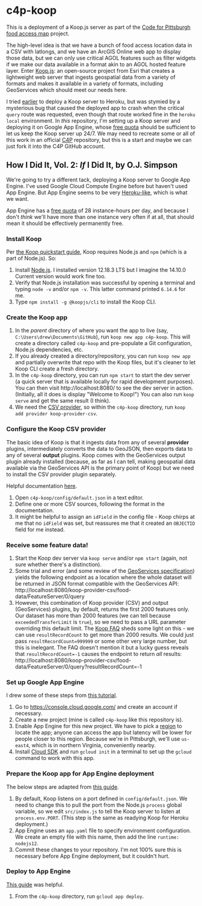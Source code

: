 # c4p-koop
This is a deployment of a Koop.js server as part of the [Code for Pittsburgh](https://www.meetup.com/codeforpgh/) [food access map](https://github.com/CodeForPittsburgh/food-access-map-data) project.

The high-level idea is that we have a bunch of food access location data in a CSV with latlongs, and we have an ArcGIS Online web app to display those data, but we can only use critical AGOL features such as filter widgets if we make our data available in a format akin to an AGOL hosted feature layer. Enter [Koop.js](https://koopjs.github.io/): an open-source project from Esri that creates a lightweight web server that ingests geospatial data from a variety of formats and makes it available in a variety of formats, including GeoServices which should meet our needs here. 

I tried [earlier](https://github.com/drewlevitt/koop-test) to deploy a Koop server to Heroku, but was stymied by a mysterious bug that caused the deployed app to crash when the critical `query` route was requested, even though that route worked fine in the `heroku local` environment. In *this* repository, I'm setting up a Koop server and deploying it on Google App Engine, whose [free quota](https://cloud.google.com/appengine/quotas) should be sufficient to let us keep the Koop server up 24/7. We may need to recreate some or all of this work in an official [C4P](https://github.com/CodeForPittsburgh/) repository, but this is a start and maybe we can just fork it into the C4P GitHub account. 

## How I Did It, Vol. 2: *If* I Did It, by O.J. Simpson
We're going to try a different tack, deploying a Koop server to Google App Engine. I've used Google Cloud Compute Engine before but haven't used App Engine. But App Engine seems to be very [Heroku-like](https://stackoverflow.com/questions/22697049/what-is-the-difference-between-google-app-engine-and-google-compute-engine), which is what we want.

App Engine has a [free quota](https://cloud.google.com/appengine/quotas#Instances) of 28 instance-hours per day, and because I don't *think* we'll have more than one instance very often if at all, that should mean it should be effectively permanently free. 

### Install Koop
Per [the Koop quickstart guide](https://koopjs.github.io/docs/basics/quickstart), Koop requires Node.js and `npm` (which is a part of Node.js). So:

1. Install [Node.js](https://nodejs.org/en/). I installed version 12.18.3 LTS but I imagine the 14.10.0 Current version would work fine too.
2. Verify that Node.js installation was successful by opening a terminal and typing `node -v` and/or `npm -v`. This latter command printed `6.14.6` for me.
3. Type `npm install -g @koopjs/cli` to install the Koop CLI. 

### Create the Koop app

1. In the *parent* directory of where you want the app to live (say, `C:\Users\drew\Documents\GitHub`), run `koop new app c4p-koop`. This will create a directory called `c4p-koop` and pre-populate a Git configuration, Node.js dependencies, etc.
2. If you already created a directory/repository, you can run `koop new app` and partially overwrite that repo with the Koop files, but it's cleaner to let Koop CLI create a fresh directory.
3. In the `c4p-koop` directory, you can run `npm start` to start the dev server (a quick server that is available locally for rapid development purposes). You can then visit http://localhost:8080/ to see the dev server in action. (Initially, all it does is display "Welcome to Koop!") You can also run `koop serve` and get the same result (I think).
4. We need the [CSV provider](https://github.com/koopjs/koop-provider-csv), so within the `c4p-koop` directory, run `koop add provider koop-provider-csv`.

### Configure the Koop CSV provider
The basic idea of Koop is that it ingests data from any of several **provider** plugins, intermediately converts the data to GeoJSON, then exports data to any of several **output** plugins. Koop comes with the GeoServices output plugin already installed (because, as far as I can tell, making geospatial data available via the GeoServices API is the primary point of Koop) but we need to install the CSV provider plugin separately.

Helpful documentation [here](https://github.com/koopjs/koop-provider-csv#configuration). 

1. Open `c4p-koop/config/default.json` in a text editor.
2. Define one or more CSV sources, following the format in the documentation.
3. It might be helpful to assign an `idField` in the config file - Koop chirps at me that no `idField` was set, but reassures me that it created an `OBJECTID` field for me instead.

### Receive some feature data!

1. Start the Koop dev server via `koop serve` and/or `npm start` (again, not sure whether there's a distinction).
2. Some trial and error (and some review of the [GeoServices specification](https://www.esri.com/~/media/Files/Pdfs/library/whitepapers/pdfs/geoservices-rest-spec.pdf)) yields the following endpoint as a location where the whole dataset will be returned in JSON format compatible with the GeoServices API: http://localhost:8080/koop-provider-csv/food-data/FeatureServer/0/query
3. However, this combination of Koop provider (CSV) and output (GeoServices) plugins, by default, returns the first 2000 features only. Our dataset has more than 2000 features (we can tell because `exceededTransferLimit` is `true`), so we need to pass a URL parameter overriding this default limit. The [Koop FAQ](https://koopjs.github.io/docs/basics/faqs) sheds some light on this - we can use `resultRecordCount` to get more than 2000 results. We could just pass `resultRecordCount=999999` or some other very large number, but this is inelegant. The FAQ doesn't mention it but a lucky guess reveals that `resultRecordCount=-1` causes the endpoint to return *all* results: http://localhost:8080/koop-provider-csv/food-data/FeatureServer/0/query?resultRecordCount=-1

### Set up Google App Engine
I drew some of these steps from [this tutorial](https://cloud.google.com/appengine/docs/standard/nodejs/building-app).

1. Go to https://console.cloud.google.com/ and create an account if necessary.
2. Create a new project (mine is called `c4p-koop` like this repository is).
3. Enable App Engine for this new project. We have to pick a [region](https://cloud.google.com/about/locations#region) to locate the app; anyone can access the app but latency will be lower for people closer to this region. Because we're in Pittsburgh, we'll use `us-east4`, which is in northern Virginia, conveniently nearby.
4. Install [Cloud SDK](https://cloud.google.com/sdk/docs/quickstart) and run `gcloud init` in a terminal to set up the `gcloud` command to work with this app.

### Prepare the Koop app for App Engine deployment
The below steps are adapted from [this guide](https://cloud.google.com/appengine/docs/standard/nodejs/building-app/writing-web-service).

1. By default, Koop listens on a port defined in `config/default.json`. We need to change this to pull the port from the Node.js `process` global variable, so we edit `src/index.js` to tell the Koop server to listen at `process.env.PORT`. (This step is the same as readying Koop for Heroku deployment.)
2. App Engine uses an `app.yaml` file to specify environment configuration. We create an empty file with this name, then add the line `runtime: nodejs12`.
3. Commit these changes to your repository. I'm not 100% sure this is necessary before App Engine deployment, but it couldn't hurt.

### Deploy to App Engine
[This guide](https://cloud.google.com/appengine/docs/standard/nodejs/building-app/deploying-web-service) was helpful.

1. From the `c4p-koop` directory, run `gcloud app deploy`.